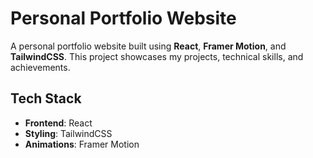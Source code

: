 # Personal Portfolio Website

A personal portfolio website built using **React**, **Framer Motion**, and **TailwindCSS**. This project showcases my projects, technical skills, and achievements.

## Tech Stack

- **Frontend**: React
- **Styling**: TailwindCSS
- **Animations**: Framer Motion

